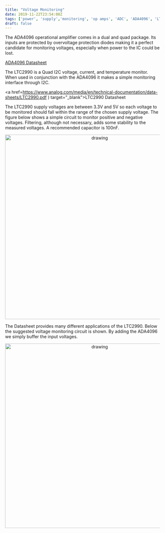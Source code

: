 ```yaml
---
title: "Voltage Monitoring"
date: 2019-11-22T23:54:08Z
tags: ['power', 'supply','monitoring', 'op amps', 'ADC', 'ADA4096', 'LTC2990']
draft: false
---
```


The ADA4096 operational amplifier comes in a dual and quad package. Its inputs are protected by overvoltage protection diodes making it a perfect candidate for monitoring voltages, especially when power to the IC could be lost.  

<a href=https://www.analog.com/media/en/technical-documentation/data-sheets/ADA4096-2_4096-4.pdf target="_blank">ADA4096 Datasheet</a>



The LTC2990 is a Quad I2C voltage, current, and temperature monitor. When used in conjunction with the ADA4096 it makes a simple monitoring interface through I2C. 

<a href=https://www.analog.com/media/en/technical-documentation/data-sheets/LTC2990.pdf
) target="_blank">LTC2990 Datasheet</a>

The LTC2990 supply voltages are between 3.3V and 5V so each voltage to be monitored should fall within the range of the chosen supply voltage. The figure below shows a simple circuit to monitor positive and negative voltages. Filtering, although not necessary, adds some stability to the measured voltages. A recommended capacitor is 100nF.


<p align="center"> 
<img src="/electronics/images/voltage-monitoring.svg" alt="drawing" width="600">
</p>

The Datasheet provides many different applications of the LTC2990. Below the suggested voltage monitoring circuit is shown. By adding the ADA4096 we simply buffer the input voltages.

<p align="center"> 
<img src="/electronics/images/LTC2990.png" alt="drawing" width="600">
</p>
